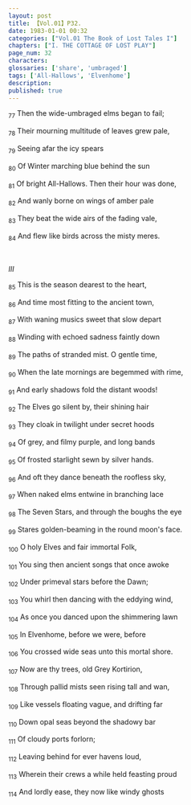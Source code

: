 ```yaml
---
layout: post
title: 【Vol.01】P32.
date: 1983-01-01 00:32
categories: ["Vol.01 The Book of Lost Tales I"]
chapters: ["I. THE COTTAGE OF LOST PLAY"]
page_num: 32
characters:
glossaries: ['share', 'umbraged']
tags: ['All-Hallows', 'Elvenhome']
description:
published: true
---
```


<SUB>77</SUB> Then the wide-umbraged elms began to fail;

<SUB>78</SUB> Their mourning multitude of leaves grew pale,

<SUB>79</SUB> Seeing afar the icy spears

<SUB>80</SUB> Of Winter marching blue behind the sun

<SUB>81</SUB> Of bright All-Hallows. Then their hour was done,

<SUB>82</SUB> And wanly borne on wings of amber pale

<SUB>83</SUB> They beat the wide airs of the fading vale,

<SUB>84</SUB> And flew like birds across the misty meres.

<BR>

<I>III</I>

<SUB>85</SUB> This is the season dearest to the heart,

<SUB>86</SUB> And time most fitting to the ancient town,

<SUB>87</SUB> With waning musics sweet that slow depart

<SUB>88</SUB> Winding with echoed sadness faintly down

<SUB>89</SUB> The paths of stranded mist. O gentle time,

<SUB>90</SUB> When the late mornings are begemmed with rime,

<SUB>91</SUB> And early shadows fold the distant woods!

<SUB>92</SUB> The Elves go silent by, their shining hair

<SUB>93</SUB> They cloak in twilight under secret hoods

<SUB>94</SUB> Of grey, and filmy purple, and long bands

<SUB>95</SUB> Of frosted starlight sewn by silver hands.

<SUB>96</SUB> And oft they dance beneath the roofless sky,

<SUB>97</SUB> When naked elms entwine in branching lace

<SUB>98</SUB> The Seven Stars, and through the boughs the eye

<SUB>99</SUB> Stares golden-beaming in the round moon's face.

<SUB>100</SUB> O holy Elves and fair immortal Folk,

<SUB>101</SUB> You sing then ancient songs that once awoke

<SUB>102</SUB> Under primeval stars before the Dawn;

<SUB>103</SUB> You whirl then dancing with the eddying wind,

<SUB>104</SUB> As once you danced upon the shimmering lawn

<SUB>105</SUB> In Elvenhome, before we were, before

<SUB>106</SUB> You crossed wide seas unto this mortal shore.

<SUB>107</SUB> Now are thy trees, old Grey Kortirion,

<SUB>108</SUB> Through pallid mists seen rising tall and wan,

<SUB>109</SUB> Like vessels floating vague, and drifting far

<SUB>110</SUB> Down opal seas beyond the shadowy bar

<SUB>111</SUB> Of cloudy ports forlorn;

<SUB>112</SUB> Leaving behind for ever havens loud,

<SUB>113</SUB> Wherein their crews a while held feasting proud

<SUB>114</SUB> And lordly ease, they now like windy ghosts

